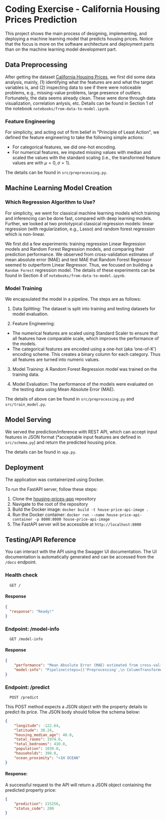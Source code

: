 # Coding Exercise - California Housing Prices Prediction 

This project shows the main process of designing, implementing, and deploying a machine learning model that predicts housing prices. Notice that the focus is more on the software architecture and deployment parts than on the machine learning model development part.

## Data Preprocessing

After getting the dataset [California Housing Prices](https://www.kaggle.com/datasets/camnugent/california-housing-prices/data), we first did some data analysis, mainly, (1) identifying what the features are and what the target variables is, and (2) inspecting data to see if there were noticeable problems, e.g., missing-value problems, large presence of outliers. Fortunately, the data seems already clean. These were done through data visualization, correlation anlysis, etc. Details can be found in Section 1 of the notebook `notebooks/from-data-to-model.ipynb`.

### Feature Engineering

For simplicity, and acting out of firm belief in "Principle of Least Action", we defined the feature engineering to take the following simple actions:
* For categorical features, we did one-hot encoding.
* For numerical features, we imputed missing values with median and scaled the values with the standard scaling (i.e., the transformed feature values are with $\mu = 0, \sigma = 1$).

The details can be found in `src/preprocessing.py`.

## Machine Learning Model Creation

### Which Regression Algorithm to Use?
For simplicity, we went for classical machine learning models which training and inferencing can be done fast, compared with deep learning models. Further, we looked at two prototypical classical regression models: linear regression (with regularization, e.g., Lasso) and random forest regression which is non-linear.

We first did a few experiments: training regression Linear Regression models and Random Forest Regression models, and comparing their prediction performance. We observed from cross-validation estimates of mean absolute error (MAE) and test MAE that Random Forest Regressor seemed to outperform Linear Regressor. Thus, we focused on building a `Random Forest` regression model. The details of these experiments can be found in Section 4 of `notebooks/from-data-to-model.ipynb`.

### Model Training
We encapsulated the model in a pipeline. The steps are as follows:

1. Data Splitting: The dataset is split into training and testing datasets for model evaluation. 

2. Feature Engineering: 
  * The numerical features are scaled using Standard Scaler to ensure that all features have comparable scale, which improves the performance of the models. 
  * The categorical features are encoded using a one-hot (aka ‘one-of-K’) encoding scheme. This creates a binary column for each category. Thus all features are turned into numeric values.

3. Model Training: A Random Forest Regression model was trained on the training data.

4. Model Evaluation: The performance of the models were evaluated on the testing data using Mean Absolute Error (MAE).

The details of above can be found in `src/preprocessing.py` and `src/train_model.py`.

## Model Serving

We served the prediction/inference with REST API, which can accept input features in JSON format (*acceptable input features are defined in `src/schema.py`) and return the predicted housing price. 

The details can be found in `app.py`.

## Deployment

The application was containerized using Docker. 

To run the FastAPI server, follow these steps:

1. Clone the [housing-prices-app](https://github.com/jamesczq/housing-prices-app) repository
2. Navigate to the root of the repository
3. Build the Docker image: `docker build -t house-price-api-image .`
4. Run the Docker container: `docker run --name house-price-api-container -p 8000:8000 house-price-api-image`
5. The FastAPI server will be accessible at `http://localhost:8000`

## Testing/API Reference

You can interact with the API using the Swagger UI documentation. The UI documentation is automatically generated and can be accessed from the `/docs` endpoint.

### Health check

```
  GET /
```

#### Response

```json
{
  "response": "Ready!"
}
```

### Endpoint: /model-info

```
  GET /model-info
```

#### Response

```json
{
    "performance": "Mean Absolute Error (MAE) estimated from cross-validation: 55912.65 +/- 9802.62",
    "model-info": "Pipeline(steps=[('Preprocessing',\n ColumnTransformer(transformers=[('Numeric Feature Transform',\n Pipeline(steps=[('Imputer',\n SimpleImputer(strategy='median')),\n ('Std_Scaler',\n StandardScaler())]),\n ['longitude', 'latitude',\n 'housing_median_age',\n 'total_rooms',\n 'total_bedrooms',\n 'population', 'households',\n 'median_income']),\n ('Categorical Feature '\n 'Transform',\n Pipeline(steps=[('One-hot',\n OneHotEncoder(handle_unknown='ignore'))]),\n ['ocean_proximity'])])),\n ('Regression Model Random Forest',\n RandomForestRegressor(n_estimators=30))])"
}
```

### Endpoint: /predict

```
  POST /predict
```

This POST method expects a JSON object with the property details to predict its price. The JSON body should follow the schema below:

```json
{
    "longitude": -122.64,
    "latitude": 38.24,
    "housing_median_age": 40.0,
    "total_rooms": 1974.0,
    "total_bedrooms": 410.0,
    "population": 1039.0,
    "households": 398.0,
    "ocean_proximity": "<1H OCEAN"
}
```

#### Response:

A successful request to the API will return a JSON object containing the predicted property price:

```json
{
    "prediction": 215256,
    "status_code": 200
}
```
